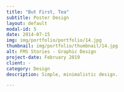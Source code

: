 ```yaml
---
title: "But First, Tea"
subtitle: Poster Design
layout: default
modal-id: 5
date: 2014-07-15
img: img/portfolio/portfolio/14.jpg
thumbnail: img/portfolio/thumbnail/14.jpg
alt: FMS Stories - Graphic Design
project-date: February 2019
client: -
category: Design
description: Simple, minimalistic design.

---
```

